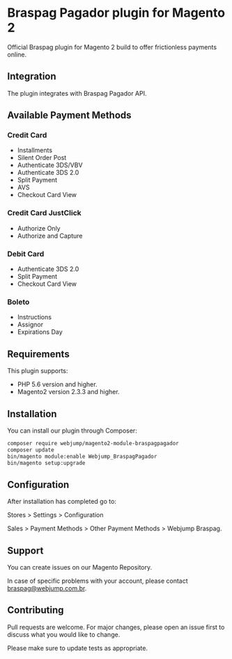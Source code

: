# Braspag Pagador plugin for Magento 2
Official Braspag plugin for Magento 2 build to offer frictionless payments online.

## Integration
The plugin integrates with Braspag Pagador API.

## Available Payment Methods

### Credit Card

- Installments
- Silent Order Post
- Authenticate 3DS/VBV
- Authenticate 3DS 2.0
- Split Payment
- AVS
- Checkout Card View
    
### Credit Card JustClick
- Authorize Only
- Authorize and Capture
    
### Debit Card

- Authenticate 3DS 2.0
- Split Payment
- Checkout Card View

### Boleto

- Instructions
- Assignor    
- Expirations Day


## Requirements
This plugin supports:
- PHP 5.6 version and higher.
- Magento2 version 2.3.3 and higher.

## Installation
You can install our plugin through Composer:

```bash
composer require webjump/magento2-module-braspagpagador
composer update
bin/magento module:enable Webjump_BraspagPagador
bin/magento setup:upgrade
```

## Configuration
After installation has completed go to:

Stores > Settings > Configuration

Sales > Payment Methods > Other Payment Methods > Webjump Braspag.

## Support
You can create issues on our Magento Repository.

In case of specific problems with your account, please contact braspag@webjump.com.br.

## Contributing
Pull requests are welcome.
For major changes, please open an issue first to discuss what you would like to change.

Please make sure to update tests as appropriate.
